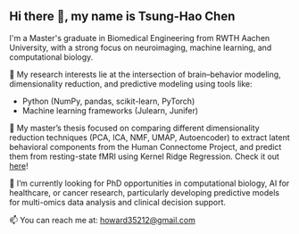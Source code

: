 ## Hi there 👋, my name is Tsung-Hao Chen

I'm a Master's graduate in Biomedical Engineering from RWTH Aachen University, with a strong focus on neuroimaging, machine learning, and computational biology.


🔬 My research interests lie at the intersection of brain–behavior modeling, dimensionality reduction, and predictive modeling using tools like:
- Python (NumPy, pandas, scikit-learn, PyTorch)
- Machine learning frameworks (Julearn, Junifer)

📘 My master’s thesis focused on comparing different dimensionality reduction techniques (PCA, ICA, NMF, UMAP, Autoencoder) to extract latent behavioral components from the Human Connectome Project, and predict them from resting-state fMRI using Kernel Ridge Regression. Check it out [here](https://github.com/haotsung/HCP_behavioral_prediction)! 

🌱 I’m currently looking for PhD opportunities in computational biology, AI for healthcare, or cancer research, particularly developing predictive models for multi-omics data analysis and clinical decision support.

📫 You can reach me at: howard35212@gmail.com

<!--
**haotsung/haotsung** is a ✨ _special_ ✨ repository because its `README.md` (this file) appears on your GitHub profile.

Here are some ideas to get you started:

- 🔭 I’m currently working on ...
- 🌱 I’m currently learning ...
- 👯 I’m looking to collaborate on ...
- 🤔 I’m looking for help with ...
- 💬 Ask me about ...
- 📫 How to reach me: ...
- 😄 Pronouns: ...
- ⚡ Fun fact: ...
-->
